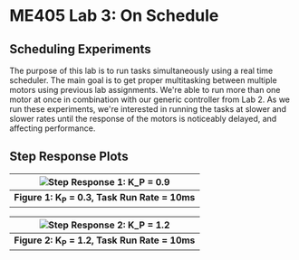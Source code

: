 # ME405 Lab 3: On Schedule

## Scheduling Experiments

The purpose of this lab is to run tasks simultaneously using a real time scheduler. The main goal is to get proper multitasking
between multiple motors using previous lab assignments. We're able to run more than one motor at once in combination with our generic 
controller from Lab 2. As we run these experiments, we're interested in running the tasks at slower and slower rates until the response
of the motors is noticeably delayed, and affecting performance. 


## Step Response Plots
| ![Step Response 1: K_P = 0.9](plots/KP=0.3.png) |
|:--:|
|**Figure 1: K<sub>P</sub> = 0.3, Task Run Rate = 10ms**|


| ![Step Response 2: K_P = 1.2](plots/KP=1.2.png) |
|:--:|
|**Figure 2: K<sub>P</sub> = 1.2, Task Run Rate = 10ms**|